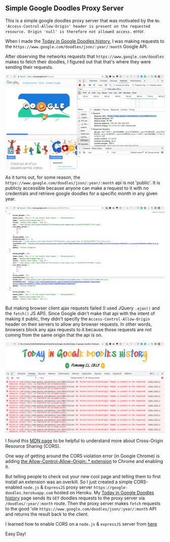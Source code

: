 ## Simple Google Doodles Proxy Server

This is a simple google doodles proxy server that was motivated by the `No 'Access-Control-Allow-Origin' header is present on the requested resource. Origin 'null' is therefore not allowed access.` error.

When I made the [Today in Google Doodles history](https://jonly03.github.io/today-in-google-doodles-history/), I was making requests to the `https://www.google.com/doodles/json/:year/:month` Google API. 

After observing the networks requests that `https://www.google.com/doodles` makes to fetch their doodles, I figured out that that's where they were sending their requests. 

![Google Doodles Request](/images/google-doodles-request.png)

As it turns out, for some reason, the `https://www.google.com/doodles/json/:year/:month` api is not 'public'. It is publicly accessible because anyone can make a request to it with no credentials and retrieve google doodles for a specific month in any given year. 

![Google Doodles Request Direct in Browser](/images/google-doodles-request-direct.png)

But making browser client ajax requests failed (I used JQuery `.ajax()` and the `fetch()` JS API). Since Google didn't make that api with the intent of making it public, they didn't specify the `Access-Control-Allow-Origin` header on their servers to allow any browser requests. In other words, browsers block any ajax requests to it because those requests are not coming from the same origin that the api is on. 

![CORS Error](/images/CORS-error.png)

I found this [MDN page](https://developer.mozilla.org/en-US/docs/Web/HTTP/CORS) to be helpful to understand more about Cross-Origin Resource Sharing (CORS).

One way of getting around the CORS violation error (in Google Chrome) is adding [the Allow-Control-Allow-Origin: * extension](https://chrome.google.com/webstore/detail/allow-control-allow-origi/nlfbmbojpeacfghkpbjhddihlkkiljbi?hl=en) to Chrome and enabling it.

But telling people to check out your new cool page and telling them to first install an extension was an overkill. So I just created a simple CORS-enabled `node.js` & `ExpressJS` proxy server `https://google-doodles.herokuapp.com` hosted on Heroku. My [Today in Google Doodles history](https://jonly03.github.io/today-in-google-doodles-history/) page sends its `GET` doodles requests to the proxy server via `/doodles/:year/:month` route. Then the proxy server makes `fetch` requests to the good 'ole `https://www.google.com/doodles/json/:year/:month` API and returns the result back to the client.

I learned how to enable CORS on a `node.js` & `expressJS` server from [here](https://enable-cors.org/server_expressjs.html)

Easy Day!
